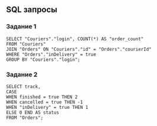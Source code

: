 ## SQL запросы
### Задание 1
```
SELECT "Couriers"."login", COUNT(*) AS "order_count"
FROM "Couriers"
JOIN "Orders" ON "Couriers"."id" = "Orders"."courierId"
WHERE "Orders"."inDelivery" = true
GROUP BY "Couriers"."login"; 
```

### Задание 2
```
SELECT track,
CASE
WHEN finished = true THEN 2
WHEN cancelled = true THEN -1
WHEN "inDelivery" = true THEN 1
ELSE 0 END AS status
FROM "Orders";
```
